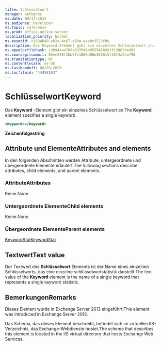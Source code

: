 ```yaml
---
title: Schlüsselwort
manager: sethgros
ms.date: 09/17/2015
ms.audience: Developer
ms.topic: reference
ms.prod: office-online-server
localization_priority: Normal
ms.assetid: c1834b40-ab2a-4c67-a93a-eaadc9523fda
description: Das Keyword-Element gibt ein einzelnes Schlüsselwort an.
ms.openlocfilehash: cdb944aa7b5a8335d840555400381f1d863ded82
ms.sourcegitcommit: 88ec988f2bb67c1866d06b361615f3674a24e795
ms.translationtype: MT
ms.contentlocale: de-DE
ms.lasthandoff: 06/03/2020
ms.locfileid: "44458103"
---
```

# <a name="keyword"></a><span data-ttu-id="c2bde-103">Schlüsselwort</span><span class="sxs-lookup"><span data-stu-id="c2bde-103">Keyword</span></span>

<span data-ttu-id="c2bde-104">Das **Keyword** -Element gibt ein einzelnes Schlüsselwort an.</span><span class="sxs-lookup"><span data-stu-id="c2bde-104">The **Keyword** element specifies a single keyword.</span></span> 
  
```XML
<Keyword></Keyword>
```

 <span data-ttu-id="c2bde-105">**Zeichenfolge**</span><span class="sxs-lookup"><span data-stu-id="c2bde-105">**string**</span></span>
## <a name="attributes-and-elements"></a><span data-ttu-id="c2bde-106">Attribute und Elemente</span><span class="sxs-lookup"><span data-stu-id="c2bde-106">Attributes and elements</span></span>

<span data-ttu-id="c2bde-107">In den folgenden Abschnitten werden Attribute, untergeordnete und übergeordnete Elemente erläutert.</span><span class="sxs-lookup"><span data-stu-id="c2bde-107">The following sections describe attributes, child elements, and parent elements.</span></span>
  
### <a name="attributes"></a><span data-ttu-id="c2bde-108">Attribute</span><span class="sxs-lookup"><span data-stu-id="c2bde-108">Attributes</span></span>

<span data-ttu-id="c2bde-109">Keine.</span><span class="sxs-lookup"><span data-stu-id="c2bde-109">None.</span></span>
  
### <a name="child-elements"></a><span data-ttu-id="c2bde-110">Untergeordnete Elemente</span><span class="sxs-lookup"><span data-stu-id="c2bde-110">Child elements</span></span>

<span data-ttu-id="c2bde-111">Keine.</span><span class="sxs-lookup"><span data-stu-id="c2bde-111">None.</span></span>
  
### <a name="parent-elements"></a><span data-ttu-id="c2bde-112">Übergeordnete Elemente</span><span class="sxs-lookup"><span data-stu-id="c2bde-112">Parent elements</span></span>

[<span data-ttu-id="c2bde-113">KeywordStat</span><span class="sxs-lookup"><span data-stu-id="c2bde-113">KeywordStat</span></span>](keywordstat.md)
  
## <a name="text-value"></a><span data-ttu-id="c2bde-114">Textwert</span><span class="sxs-lookup"><span data-stu-id="c2bde-114">Text value</span></span>

<span data-ttu-id="c2bde-115">Der Textwert des **Schlüsselwort** Elements ist der Name eines einzelnen Schlüsselworts, das eine einzelne schlüsselwortstatistik darstellt.</span><span class="sxs-lookup"><span data-stu-id="c2bde-115">The text value of the **Keyword** element is the name of a single keyword that represents a single keyword statistic.</span></span> 
  
## <a name="remarks"></a><span data-ttu-id="c2bde-116">Bemerkungen</span><span class="sxs-lookup"><span data-stu-id="c2bde-116">Remarks</span></span>

<span data-ttu-id="c2bde-117">Dieses Element wurde in Exchange Server 2013 eingeführt.</span><span class="sxs-lookup"><span data-stu-id="c2bde-117">This element was introduced in Exchange Server 2013.</span></span>
  
<span data-ttu-id="c2bde-118">Das Schema, das dieses Element beschreibt, befindet sich im virtuellen IIS-Verzeichnis, das Exchange-Webdienste hostet.</span><span class="sxs-lookup"><span data-stu-id="c2bde-118">The schema that describes this element is located in the IIS virtual directory that hosts Exchange Web Services.</span></span>
  

